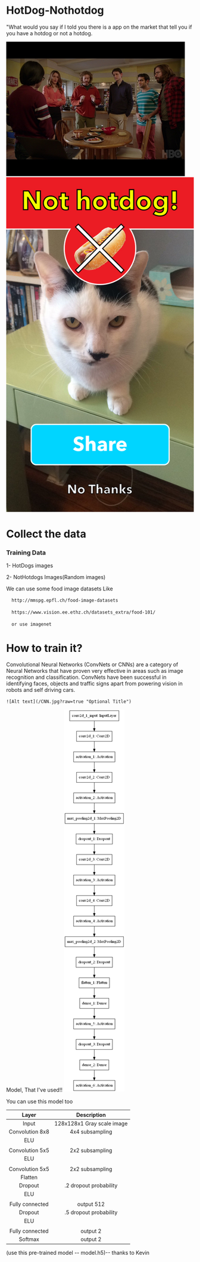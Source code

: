 # HotDog-Nothotdog

"What would you say if I told you there is a app on the market that tell you if you have a hotdog or not a hotdog. 


![Alt text](/687474703a2f2f696d672e796f75747562652e636f6d2f76692f41436d79647446445447732f302e6a7067.jpg?raw=true "Optional Title")
![Alt text](/cat.jpg?raw=true "Optional Title")

# Collect the data
  <h3> Training Data</h3>
  
  1- HotDogs images
  
  2- NotHotdogs Images(Random images)
  
  
We can use some food image datasets Like
    
      http://mmspg.epfl.ch/food-image-datasets
      
      https://www.vision.ee.ethz.ch/datasets_extra/food-101/
      
      or use imagenet

# How to train it?
  Convolutional Neural Networks (ConvNets or CNNs) are a category of Neural Networks that have proven very effective in areas such as image recognition and classification. ConvNets have been successful in identifying faces, objects and traffic signs apart from powering vision in robots and self driving cars.    



    ![Alt text](/CNN.jpg?raw=true "Optional Title")

Model, That I've used!!
![Alt text](/model.png?raw=true "Optional Title")
 
 You can use this model too 
 <table>
<thead>
<tr>
<th align="center">Layer</th>
<th align="center">Description</th>
</tr>
</thead>
<tbody>
<tr>
<td align="center">Input</td>
<td align="center">128x128x1 Gray scale image</td>
</tr>
<tr>
<td align="center">Convolution 8x8</td>
<td align="center">4x4 subsampling</td>
</tr>
<tr>
<td align="center">ELU</td>
<td align="center"></td>
</tr>
<tr>
<td align="center"></td>
<td align="center"></td>
</tr>
<tr>
<td align="center">Convolution 5x5</td>
<td align="center">2x2 subsampling</td>
</tr>
<tr>
<td align="center">ELU</td>
<td align="center"></td>
</tr>
<tr>
<td align="center"></td>
<td align="center"></td>
</tr>
<tr>
<td align="center">Convolution 5x5</td>
<td align="center">2x2 subsampling</td>
</tr>
<tr>
<td align="center">Flatten</td>
<td align="center"></td>
</tr>
<tr>
<td align="center">Dropout</td>
<td align="center">.2 dropout probability</td>
</tr>
<tr>
<td align="center">ELU</td>
<td align="center"></td>
</tr>
<tr>
<td align="center"></td>
<td align="center"></td>
</tr>
<tr>
<td align="center">Fully connected</td>
<td align="center">output 512</td>
</tr>
<tr>
<td align="center">Dropout</td>
<td align="center">.5 dropout probability</td>
</tr>
<tr>
<td align="center">ELU</td>
<td align="center"></td>
</tr>
<tr>
<td align="center"></td>
<td align="center"></td>
</tr>
<tr>
<td align="center">Fully connected</td>
<td align="center">output 2</td>
</tr>
<tr>
<td align="center">Softmax</td>
<td align="center">output 2</td>
</tr></tbody></table>

(use this pre-trained model -- model.h5)-- thanks to Kevin
